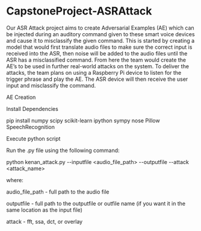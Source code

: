 # CapstoneProject-ASRAttack
Our ASR Attack project aims to create Adversarial Examples (AE) which can be injected during an auditory command given to these smart voice devices and cause it to misclassify the given command. This is started by creating a model that would first translate audio files to make sure the correct input is received into the ASR, then noise will be added to the audio files until the ASR has a misclassified command. From here the team would create the AE’s to be used in further real-world attacks on the system. To deliver the attacks, the team plans on using a Raspberry Pi device to listen for the trigger phrase and play the AE. The ASR device will then receive the user input and misclassify the command.


AE Creation

Install Dependencies

pip install numpy scipy scikit-learn ipython sympy nose Pillow SpeechRecognition

Execute python script

Run the .py file using the following command:

python kenan_attack.py --inputfile <audio_file_path> --outputfile <outputfile> --attack <attack_name>

where:

audio_file_path - full path to the audio file

outputfile - full path to the outputfile or outfile name (if you want it in the same location as the input file)

attack - fft, ssa, dct, or overlay
